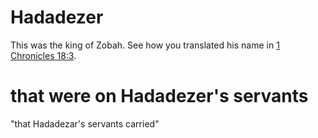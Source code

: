 # Hadadezer

This was the king of Zobah. See how you translated his name in [1 Chronicles 18:3](../18/03.md).

# that were on Hadadezer's servants

"that Hadadezar's servants carried"


